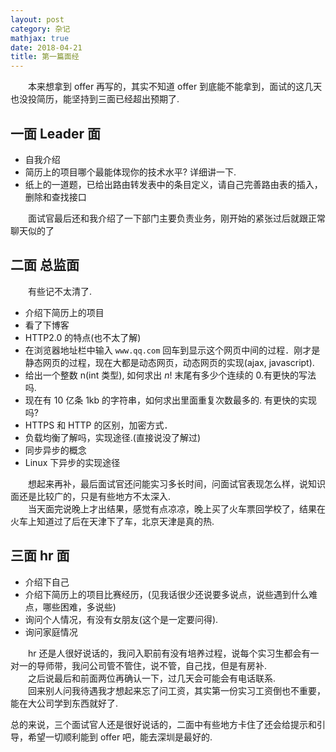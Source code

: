 ```yaml
---
layout: post
category: 杂记
mathjax: true
date: 2018-04-21
title: 第一篇面经
---
```

　　本来想拿到 offer 再写的，其实不知道 offer 到底能不能拿到，面试的这几天也没投简历，能坚持到三面已经超出预期了.
<!-- more -->
## 一面 Leader 面

- 自我介绍
- 简历上的项目哪个最能体现你的技术水平? 详细讲一下.
- 纸上的一道题，已给出路由转发表中的条目定义，请自己完善路由表的插入，删除和查找接口

　　面试官最后还和我介绍了一下部门主要负责业务，刚开始的紧张过后就跟正常聊天似的了

## 二面 总监面

　　有些记不太清了.

- 介绍下简历上的项目
- 看了下博客
- HTTP2.0 的特点(也不太了解)
- 在浏览器地址栏中输入 `www.qq.com` 回车到显示这个网页中间的过程．刚才是静态网页的过程，现在大都是动态网页，动态网页的实现(ajax, javascript).
- 给出一个整数 n(int 类型), 如何求出 $n!$ 末尾有多少个连续的 0.有更快的写法吗.
- 现在有 10 亿条 1kb 的字符串，如何求出里面重复次数最多的. 有更快的实现吗?
- HTTPS 和 HTTP 的区别，加密方式．
- 负载均衡了解吗，实现途径.(直接说没了解过)
- 同步异步的概念
- Linux 下异步的实现途径

　　想起来再补，最后面试官还问能实习多长时间，问面试官表现怎么样，说知识面还是比较广的，只是有些地方不太深入.<br>
　　当天面完说晚上才出结果，感觉有点凉凉，晚上买了火车票回学校了，结果在火车上知道过了后在天津下了车，北京天津是真的热.

## 三面 hr 面

- 介绍下自己
- 介绍下简历上的项目比赛经历，(见我话很少还说要多说点，说些遇到什么难点，哪些困难，多说些)
- 询问个人情况，有没有女朋友(这个是一定要问得).
- 询问家庭情况

　　hr 还是人很好说话的，我问入职前有没有培养过程，说每个实习生都会有一对一的导师带，我问公司管不管住，说不管，自己找，但是有房补.<br>
　　之后说最后和前面两位再确认一下，过几天会可能会有电话联系.<br>
　　回来别人问我待遇我才想起来忘了问工资，其实第一份实习工资倒也不重要，能在大公司学到东西就好了.


总的来说，三个面试官人还是很好说话的，二面中有些地方卡住了还会给提示和引导，希望一切顺利能到 offer 吧，能去深圳是最好的.